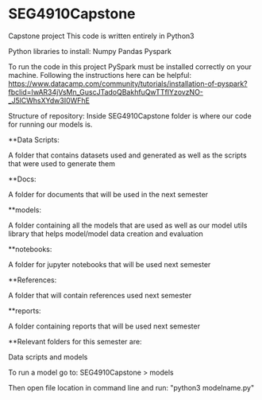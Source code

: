 # SEG4910Capstone
Capstone project
This code is written entirely in Python3

Python libraries to install:
Numpy
Pandas
Pyspark

To run the code in this project PySpark must be installed correctly on your machine. Following the instructions here can be helpful: https://www.datacamp.com/community/tutorials/installation-of-pyspark?fbclid=IwAR34jVsMn_GuscJTadoQBakhfuQwTTfIYzovzNO-_J5lCWhsXYdw3I0WFhE

Structure of repository:
Inside SEG4910Capstone folder is where our code for running our models is.


**Data Scripts:

A folder that contains datasets used and generated as well as the scripts that were used to generate them

**Docs:

A folder for documents that will be used in the next semester

**models:

A folder containing all the models that are used as well as our 
model utils library that helps model/model data creation and evaluation

**notebooks:

A folder for jupyter notebooks that will be used next semester

**References:

A folder that will contain references used next semester

**reports:

A folder containing reports that will be used next semester

**Relevant folders for this semester are:

Data scripts and models

To run a model go to: 
SEG4910Capstone > models  

Then open file location in command line and run:
"python3 modelname.py"

